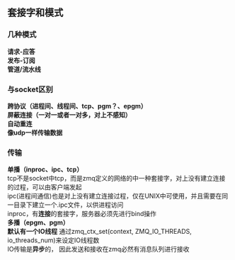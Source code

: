 ## 套接字和模式
### 几种模式
**请求-应答**</br>
**发布-订阅**</br>
**管道/流水线**</br>
### 与socket区别
**跨协议（进程间、线程间、tcp、pgm？、epgm）**</br>
**屏蔽连接（一对一或者一对多，对上不感知）**</br>
**自动重连**</br>
**像udp一样传输数据**</br>
### 传输
**单播（inproc、ipc、tcp）**</br>
tcp不是socket中tcp，而是zmq定义的网络的中一种套接字，对上没有建立连接的过程，可以由客户端发起</br>
ipc(进程间通信)也是对上没有建立连接过程，仅在UNIX中可使用，并且需要在同一目录下建立一个.ipc文件，以供进程访问</br>
inproc，有**连接**的套接字，服务器必须先进行bind操作</br>
**多播（epgm、pgm）**</br>
**默认有一个IO线程**
通过zmq_ctx_set(context, ZMQ_IO_THREADS, io_threads_num)来设定IO线程数</br>
IO传输是**异步**的， 因此发送和接收在zmq必然有消息队列进行接收</br>
